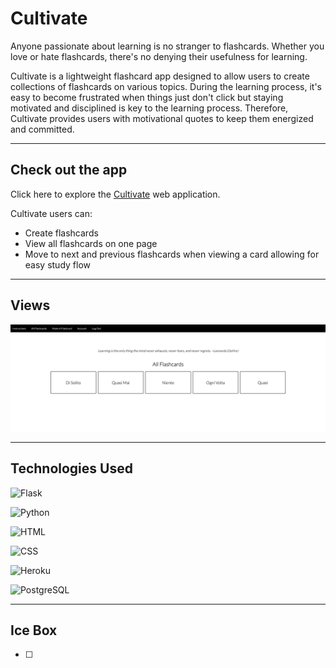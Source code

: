 # Cultivate

Anyone passionate about learning is no stranger to flashcards. Whether you love or hate flashcards, there's no denying their usefulness for learning. 

Cultivate is a lightweight flashcard app designed to allow users to create collections of flashcards on various topics. During the learning process, it's easy to become frustrated when things just don't click but staying motivated and disciplined is key to the learning process. Therefore, Cultivate provides users with motivational quotes to keep them energized and committed. 

---
## Check out the app

Click here to explore the [Cultivate](https://cultivate-learning.herokuapp.com/) web application. 

Cultivate users can:
* Create flashcards
* View all flashcards on one page
* Move to next and previous flashcards when viewing a card allowing for easy study flow

---
## Views
![All Flashcards View](myapp/static/images/View%20Cultivate.png)

---
## Technologies Used
![Flask](https://img.shields.io/badge/Flask-000000?style=for-the-badge&logo=flask&logoColor=white)

![Python](https://img.shields.io/badge/Python-3776AB?style=for-the-badge&logo=python&logoColor=white)

![HTML](https://img.shields.io/badge/HTML5-E34F26?style=for-the-badge&logo=html5&logoColor=white)

![CSS](https://img.shields.io/badge/CSS-239120?&style=for-the-badge&logo=css3&logoColor=white)

![Heroku](https://img.shields.io/badge/Heroku-430098?style=for-the-badge&logo=heroku&logoColor=white)

![PostgreSQL](https://img.shields.io/badge/PostgreSQL-316192?style=for-the-badge&logo=postgresql&logoColor=white)

---
## Ice Box

- [ ]
